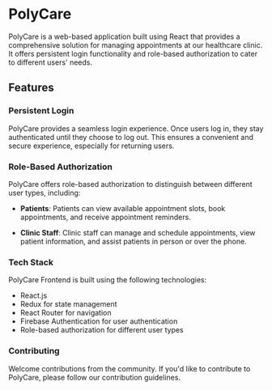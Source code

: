 # PolyCare

PolyCare is a web-based application built using React that provides a comprehensive solution for managing appointments at our healthcare clinic. It offers persistent login functionality and role-based authorization to cater to different users' needs.

## Features

### Persistent Login

PolyCare provides a seamless login experience. Once users log in, they stay authenticated until they choose to log out. This ensures a convenient and secure experience, especially for returning users.

### Role-Based Authorization

PolyCare offers role-based authorization to distinguish between different user types, including:

- **Patients**: Patients can view available appointment slots, book appointments, and receive appointment reminders.

- **Clinic Staff**: Clinic staff can manage and schedule appointments, view patient information, and assist patients in person or over the phone.

### Tech Stack

PolyCare Frontend is built using the following technologies:

- React.js
- Redux for state management
- React Router for navigation
- Firebase Authentication for user authentication
- Role-based authorization for different user types

### Contributing

Welcome contributions from the community. If you'd like to contribute to PolyCare, please follow our contribution guidelines.
